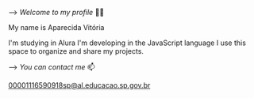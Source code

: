 --> *Welcome to my profile* 💙💙 

My name is Aparecida Vitória

I'm studying in Alura
I'm developing in the JavaScript language
I use this space to organize and share my projects.

--> *You can contact me* 📫

00001116590918sp@al.educacao.sp.gov.br
